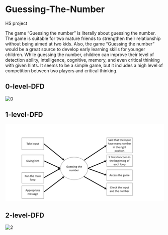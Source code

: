 # Guessing-The-Number
HS project

The game “Guessing the number” is literally about guessing the number. The game is suitable for two mature friends to strengthen their relationship without being aimed at two kids. Also, the game “Guessing the number” would be a great source to develop early learning skills for younger children. While guessing the number, children can improve their level of detection ability, intelligence, cognitive, memory, and even critical thinking with given hints. It seems to be a simple game, but it includes a high level of competition between two players and critical thinking.

## 0-level-DFD
![0](Guessing-The-Number/DFD/zero.png)


## 1-level-DFD
![Guessing-The-Number/DFD/first.png](https://github.com/dchung1209/Guessing-The-Number/blob/main/DFD/first.png?raw=true)


## 2-level-DFD
![2](Guessing-The-Number/DFD/second.png)
